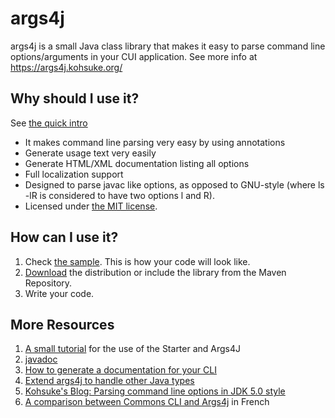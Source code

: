 args4j
======
args4j is a small Java class library that makes it easy to parse command line options/arguments in your CUI
application. See more info at https://args4j.kohsuke.org/

Why should I use it?
--------------------

See [the quick intro](https://web.archive.org/web/20120605024439/http://weblogs.java.net/blog/kohsuke/archive/2005/05/parsing_command.html)

- It makes command line parsing very easy by using annotations
- Generate usage text very easily
- Generate HTML/XML documentation listing all options
- Full localization support
- Designed to parse javac like options, as opposed to GNU-style (where ls -lR is considered to have two options l and
  R).
- Licensed under [the MIT license](https://opensource.org/license/mit/).

How can I use it?
-----------------

1. Check [the sample](https://github.com/kohsuke/args4j/blob/master/args4j/examples/SampleMain.java). This is how your
   code will look like.
2. [Download](https://search.maven.org/search?q=g:args4j%20AND%20a:args4j) the distribution or include the library from
   the Maven Repository.
3. Write your code.

More Resources
--------------

1. [A small tutorial](https://args4j.kohsuke.org/sample.html) for the use of the Starter and Args4J
2. [javadoc](https://args4j.kohsuke.org/args4j/apidocs/)
3. [How to generate a documentation for your CLI](https://args4j.kohsuke.org/apt.html)
4. [Extend args4j to handle other Java types](https://args4j.kohsuke.org/implementOptionhandler.html)
5. [Kohsuke's Blog: Parsing command line options in JDK 5.0 style](https://web.archive.org/web/20120605024439/http://weblogs.java.net/blog/kohsuke/archive/2005/05/parsing_command.html)
6. [A comparison between Commons CLI and Args4j](https://hikage.developpez.com/java/articles/api/cli-vs-args4j/) in
   French

